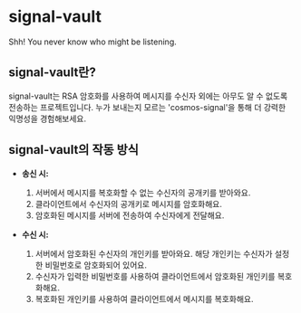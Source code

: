 # signal-vault

Shh! You never know who might be listening.

## signal-vault란?

signal-vault는 RSA 암호화를 사용하여 메시지를 수신자 외에는 아무도 알 수 없도록 전송하는 프로젝트입니다. 누가 보내는지 모르는 'cosmos-signal'을 통해 더 강력한 익명성을 경험해보세요.

## signal-vault의 작동 방식

* **송신 시:**
    1. 서버에서 메시지를 복호화할 수 없는 수신자의 공개키를 받아와요.
    2. 클라이언트에서 수신자의 공개키로 메시지를 암호화해요.
    3. 암호화된 메시지를 서버에 전송하여 수신자에게 전달해요.

* **수신 시:**
    1. 서버에서 암호화된 수신자의 개인키를 받아와요. 해당 개인키는 수신자가 설정한 비밀번호로 암호화되어 있어요.
    2. 수신자가 입력한 비밀번호를 사용하여 클라이언트에서 암호화된 개인키를 복호화해요.
    3. 복호화된 개인키를 사용하여 클라이언트에서 메시지를 복호화해요.
